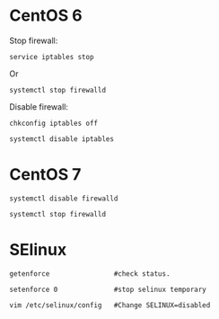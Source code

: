 # CentOS 6
Stop firewall:
```
service iptables stop
```
Or 
```
systemctl stop firewalld
```
Disable firewall:
```
chkconfig iptables off
```
```
systemctl disable iptables
```

# CentOS 7
```
systemctl disable firewalld
```
```
systemctl stop firewalld
```


# SElinux
```
getenforce                #check status.
```
```
setenforce 0              #stop selinux temporary
```
```
vim /etc/selinux/config   #Change SELINUX=disabled
```
